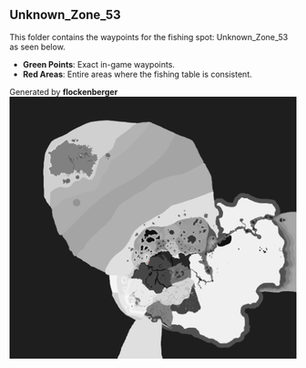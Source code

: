 ## Unknown_Zone_53
This folder contains the waypoints for the fishing spot: Unknown_Zone_53 as seen below.

- **Green Points**: Exact in-game waypoints.
- **Red Areas**: Entire areas where the fishing table is consistent.

Generated by **flockenberger**
![Unknown_Zone_53](./Preview.png?raw=true "Unknown_Zone_53")